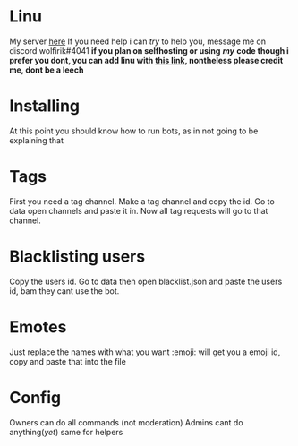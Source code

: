 # Linu

My server [here](https://discord.gg/KZ3vXMg)
If you need help i can *try* to help you, message me on discord wolfirik#4041
**if you plan on selfhosting or using** ***my*** **code though i prefer you dont, you can add linu with [this link](https://discordapp.com/api/oauth2/authorize?client_id=488973326883094541&permissions=67423297&scope=bot), nontheless please credit me, dont be a leech**

# Installing

At this point you should know how to run bots, as in not going to be explaining that

# Tags

First you need a tag channel.
Make a tag channel and copy the id.
Go to data open channels and paste it in.
Now all tag requests will go to that channel.

# Blacklisting users

Copy the users id.
Go to data then open blacklist.json and paste the users id, bam they cant use the bot.


# Emotes 

Just replace the names with what you want
\:emoji: will get you a emoji id, copy and paste that into the file 

# Config

Owners can do all commands (not moderation)
Admins cant do anything(*yet*) same for helpers